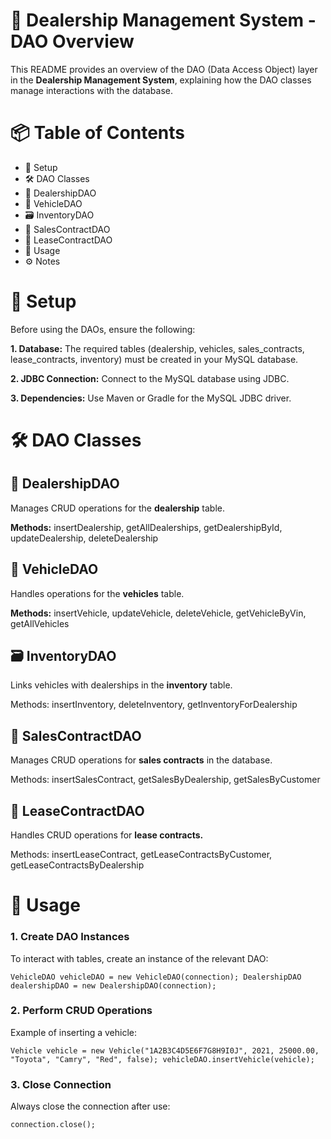 # 🚗 Dealership Management System - DAO Overview

This README provides an overview of the DAO (Data Access Object) layer in the **Dealership Management System**, explaining how the DAO classes manage interactions with the database.


# 📦 Table of Contents

- 🔑 Setup
- 🛠 DAO Classes
- 🏢 DealershipDAO
- 🚗 VehicleDAO
- 🗃 InventoryDAO
- 📜 SalesContractDAO
- 💼 LeaseContractDAO
- 📖 Usage
- ⚙️ Notes

# 🔑 Setup

Before using the DAOs, ensure the following:

**1. Database:** The required tables (dealership, vehicles, sales_contracts, lease_contracts, inventory) must be created in your MySQL database.

**2. JDBC Connection:** Connect to the MySQL database using JDBC. 

**3. Dependencies:** Use Maven or Gradle for the MySQL JDBC driver.

# 🛠 DAO Classes
## 🏢 DealershipDAO

Manages CRUD operations for the **dealership** table.

**Methods:** insertDealership, getAllDealerships, getDealershipById, updateDealership, deleteDealership

## 🚗 VehicleDAO

Handles operations for the **vehicles** table.

**Methods:** insertVehicle, updateVehicle, deleteVehicle, getVehicleByVin, getAllVehicles

## 🗃 InventoryDAO

Links vehicles with dealerships in the **inventory** table.

Methods: insertInventory, deleteInventory, getInventoryForDealership

## 📜 SalesContractDAO

Manages CRUD operations for **sales contracts** in the database.

Methods: insertSalesContract, getSalesByDealership, getSalesByCustomer

## 💼 LeaseContractDAO

Handles CRUD operations for **lease contracts.**

Methods: insertLeaseContract, getLeaseContractsByCustomer, getLeaseContractsByDealership

# 📖 Usage

###  1. Create DAO Instances

   To interact with tables, create an instance of the relevant DAO:


`VehicleDAO vehicleDAO = new VehicleDAO(connection);
DealershipDAO dealershipDAO = new DealershipDAO(connection);`

### 2. Perform CRUD Operations
   
Example of inserting a vehicle:


`Vehicle vehicle = new Vehicle("1A2B3C4D5E6F7G8H9I0J", 2021, 25000.00, "Toyota", "Camry", "Red", false);
vehicleDAO.insertVehicle(vehicle);`

### 3. Close Connection

   Always close the connection after use:

`connection.close();`
